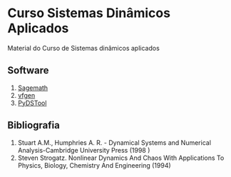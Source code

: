 # Curso Sistemas Dinâmicos Aplicados
Material do Curso de Sistemas dinâmicos aplicados


## Software

1. [Sagemath](https://sagemath.org)
1. [vfgen](https://warrenweckesser.github.io/vfgen/)
1. [PyDSTool](https://pydstool.github.io/PyDSTool/FrontPage.html)

## Bibliografia
1. Stuart A.M., Humphries A. R. - Dynamical Systems and Numerical Analysis-Cambridge University Press (1998 )
1. Steven Strogatz. Nonlinear Dynamics And Chaos With Applications To Physics, Biology, Chemistry And Engineering (1994)
